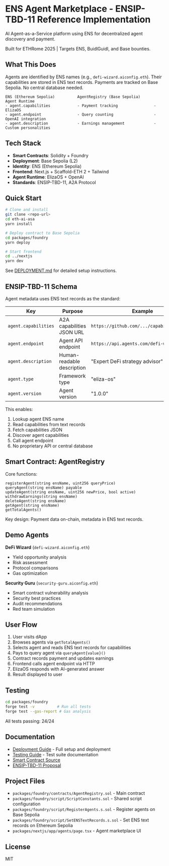 # ENS Agent Marketplace - ENSIP-TBD-11 Reference Implementation

AI Agent-as-a-Service platform using ENS for decentralized agent discovery and payment.

Built for ETHRome 2025 | Targets ENS, BuidlGuidl, and Base bounties.

## What This Does

Agents are identified by ENS names (e.g., `defi-wizard.aiconfig.eth`). Their capabilities are stored in ENS text records. Payments are tracked on Base Sepolia. No central database needed.

```
ENS (Ethereum Sepolia)          AgentRegistry (Base Sepolia)      Agent Runtime
- agent.capabilities            - Payment tracking                - ElizaOS
- agent.endpoint                - Query counting                  - OpenAI integration
- agent.description             - Earnings management             - Custom personalities
```

## Tech Stack

- **Smart Contracts**: Solidity + Foundry
- **Deployment**: Base Sepolia (L2)
- **Identity**: ENS (Ethereum Sepolia)
- **Frontend**: Next.js + Scaffold-ETH 2 + Tailwind
- **Agent Runtime**: ElizaOS + OpenAI
- **Standards**: ENSIP-TBD-11, A2A Protocol

## Quick Start

```bash
# Clone and install
git clone <repo-url>
cd eth-ai-asa
yarn install

# Deploy contract to Base Sepolia
cd packages/foundry
yarn deploy

# Start frontend
cd ../nextjs
yarn dev
```

See [DEPLOYMENT.md](./DEPLOYMENT.md) for detailed setup instructions.

## ENSIP-TBD-11 Schema

Agent metadata uses ENS text records as the standard:

| Key | Purpose | Example |
|-----|---------|---------|
| `agent.capabilities` | A2A capabilities JSON URL | `https://github.com/.../capabilities.json` |
| `agent.endpoint` | Agent API endpoint | `https://api.agents.com/defi-wizard` |
| `agent.description` | Human-readable description | "Expert DeFi strategy advisor" |
| `agent.type` | Framework type | "eliza-os" |
| `agent.version` | Agent version | "1.0.0" |

This enables:
1. Lookup agent ENS name
2. Read capabilities from text records
3. Fetch capabilities JSON
4. Discover agent capabilities
5. Call agent endpoint
6. No proprietary API or central database

## Smart Contract: AgentRegistry

Core functions:

```solidity
registerAgent(string ensName, uint256 queryPrice)
queryAgent(string ensName) payable
updateAgent(string ensName, uint256 newPrice, bool active)
withdrawEarnings(string ensName)
deleteAgent(string ensName)
getAgent(string ensName)
getTotalAgents()
```

Key design: Payment data on-chain, metadata in ENS text records.

## Demo Agents

**DeFi Wizard** (`defi-wizard.aiconfig.eth`)
- Yield opportunity analysis
- Risk assessment
- Protocol comparisons
- Gas optimization

**Security Guru** (`security-guru.aiconfig.eth`)
- Smart contract vulnerability analysis
- Security best practices
- Audit recommendations
- Red team simulation

## User Flow

1. User visits dApp
2. Browses agents via `getTotalAgents()`
3. Selects agent and reads ENS text records for capabilities
4. Pays to query agent via `queryAgent{value}()`
5. Contract records payment and updates earnings
6. Frontend calls agent endpoint via HTTP
7. ElizaOS responds with AI-generated answer
8. Result displayed to user

## Testing

```bash
cd packages/foundry
forge test -v          # Run all tests
forge test --gas-report # Gas analysis
```

All tests passing: 24/24

## Documentation

- [Deployment Guide](./DEPLOYMENT.md) - Full setup and deployment
- [Testing Guide](./TESTING.md) - Test suite documentation
- [Smart Contract Source](./packages/foundry/contracts/AgentRegistry.sol)
- [ENSIP-TBD-11 Proposal](https://github.com/nxt3d/ensips/blob/ensip-ideas/ensips/ensip-TBD-11.md)

## Project Files

- `packages/foundry/contracts/AgentRegistry.sol` - Main contract
- `packages/foundry/script/ScriptConstants.sol` - Shared script configuration
- `packages/foundry/script/RegisterAgents.s.sol` - Register agents on Base Sepolia
- `packages/foundry/script/SetENSTextRecords.s.sol` - Set ENS text records on Ethereum Sepolia
- `packages/nextjs/app/agents/page.tsx` - Agent marketplace UI

## License

MIT
